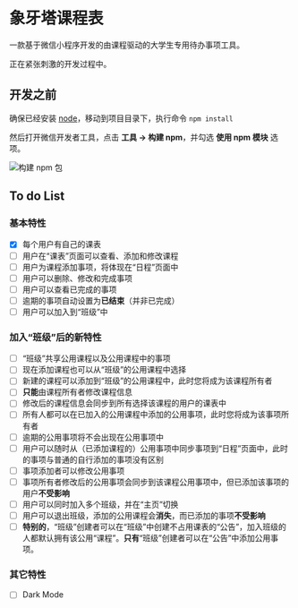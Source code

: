 # 象牙塔课程表

一款基于微信小程序开发的由课程驱动的大学生专用待办事项工具。

正在紧张刺激的开发过程中。

## 开发之前

确保已经安装 [node](https://nodejs.org/en/)，移动到项目目录下，执行命令 `npm install`

然后打开微信开发者工具，点击 **工具 -> 构建 npm**，并勾选 **使用 npm 模块** 选项。

  ![构建 npm 包](https://img.yzcdn.cn/public_files/2019/08/15/fa0549210055976cb63798503611ce3d.png)

## To do List

### 基本特性

- [x] 每个用户有自己的课表
- [ ] 用户在“课表”页面可以查看、添加和修改课程
- [ ] 用户为课程添加事项，将体现在“日程”页面中
- [ ] 用户可以删除、修改和完成事项
- [ ] 用户可以查看已完成的事项
- [ ] 逾期的事项自动设置为**已结束**（并非已完成）
- [ ] 用户可以加入到“班级”中

### 加入“班级”后的新特性

- [ ] “班级”共享公用课程以及公用课程中的事项
- [ ] 现在添加课程也可以从“班级”的公用课程中选择
- [ ] 新建的课程可以添加到“班级”的公用课程中，此时您将成为该课程所有者
- [ ] **只能**由课程所有者修改课程信息
- [ ] 修改后的课程信息会同步到所有选择该课程的用户的课表中
- [ ] 所有人都可以在已加入的公用课程中添加的公用事项，此时您将成为该事项所有者
- [ ] 逾期的公用事项将不会出现在公用事项中
- [ ] 用户可以随时从（已添加课程的）公用事项中同步事项到“日程”页面中，此时的事项与普通的自行添加的事项没有区别
- [ ] 事项添加者可以修改公用事项
- [ ] 事项所有者修改后的公用事项会同步到该课程公用事项中，但已添加该事项的用户**不受影响**
- [ ] 用户可以同时加入多个班级，并在“主页”切换
- [ ] 用户可以退出班级，添加的公用课程会**消失**，而已添加的事项**不受影响**
- [ ] **特别的**，“班级”创建者可以在“班级”中创建不占用课表的“公告”，加入班级的人都默认拥有该公用“课程”。**只有**“班级”创建者可以在“公告”中添加公用事项。

### 其它特性

- [ ] Dark Mode
